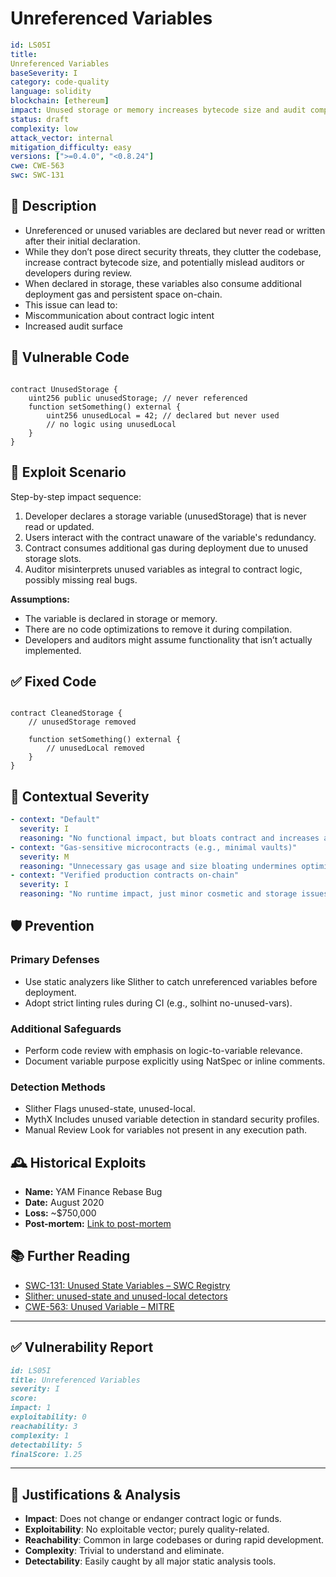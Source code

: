 # Unreferenced Variables

```YAML
id: LS05I
title:
Unreferenced Variables
baseSeverity: I
category: code-quality
language: solidity
blockchain: [ethereum]
impact: Unused storage or memory increases bytecode size and audit complexity
status: draft
complexity: low
attack_vector: internal
mitigation_difficulty: easy
versions: [">=0.4.0", "<0.8.24"]
cwe: CWE-563
swc: SWC-131
```

## 📝 Description

- Unreferenced or unused variables are declared but never read or written after their initial declaration. 
- While they don’t pose direct security threats, they clutter the codebase, increase contract bytecode size, and potentially mislead auditors or developers during review. 
- When declared in storage, these variables also consume additional deployment gas and persistent space on-chain.
- This issue can lead to:
- Miscommunication about contract logic intent
- Increased audit surface

## 🚨 Vulnerable Code

```solidity

contract UnusedStorage {
    uint256 public unusedStorage; // never referenced
    function setSomething() external {
        uint256 unusedLocal = 42; // declared but never used
        // no logic using unusedLocal
    }
}
```

## 🧪 Exploit Scenario

Step-by-step impact sequence:

1. Developer declares a storage variable (unusedStorage) that is never read or updated.
2. Users interact with the contract unaware of the variable's redundancy.
3. Contract consumes additional gas during deployment due to unused storage slots.
4. Auditor misinterprets unused variables as integral to contract logic, possibly missing real bugs.

**Assumptions:**

- The variable is declared in storage or memory.
- There are no code optimizations to remove it during compilation.
- Developers and auditors might assume functionality that isn’t actually implemented.

## ✅ Fixed Code

```solidity

contract CleanedStorage {
    // unusedStorage removed

    function setSomething() external {
        // unusedLocal removed
    }
}
```

## 🧭 Contextual Severity

```yaml
- context: "Default"
  severity: I
  reasoning: "No functional impact, but bloats contract and increases audit burden."
- context: "Gas-sensitive microcontracts (e.g., minimal vaults)"
  severity: M
  reasoning: "Unnecessary gas usage and size bloating undermines optimization."
- context: "Verified production contracts on-chain"
  severity: I
  reasoning: "No runtime impact, just minor cosmetic and storage issues."
```

## 🛡️ Prevention

### Primary Defenses

- Use static analyzers like Slither to catch unreferenced variables before deployment.
- Adopt strict linting rules during CI (e.g., solhint no-unused-vars).

### Additional Safeguards

- Perform code review with emphasis on logic-to-variable relevance.
- Document variable purpose explicitly using NatSpec or inline comments.

### Detection Methods

- Slither Flags unused-state, unused-local.
- MythX Includes unused variable detection in standard security profiles.
- Manual Review Look for variables not present in any execution path.

## 🕰️ Historical Exploits

- **Name:** YAM Finance Rebase Bug
- **Date:** August 2020
- **Loss:** ~$750,000
- **Post-mortem:** [Link to post-mortem](https://medium.com/certik/2020-08-13-yam-finance-smart-contract-bug-analysis-future-prevention-b4220976ebea)

## 📚 Further Reading

- [SWC-131: Unused State Variables – SWC Registry](https://swcregistry.io/docs/SWC-131/)
- [Slither: unused-state and unused-local detectors](https://github.com/crytic/slither)
- [CWE-563: Unused Variable – MITRE](https://cwe.mitre.org/data/definitions/563.html) 

---

## ✅ Vulnerability Report

```markdown
id: LS05I
title: Unreferenced Variables
severity: I
score:
impact: 1     
exploitability: 0 
reachability: 3  
complexity: 1     
detectability: 5  
finalScore: 1.25
```

---

## 📄 Justifications & Analysis

- **Impact**: Does not change or endanger contract logic or funds.
- **Exploitability**: No exploitable vector; purely quality-related.
- **Reachability**: Common in large codebases or during rapid development.
- **Complexity**: Trivial to understand and eliminate.
- **Detectability**: Easily caught by all major static analysis tools.

